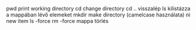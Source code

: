 pwd print working directory
cd change directory
cd .. visszalép
ls kilistázza a mappában lévő elemeket
mkdir make directory (camelcase használata)
ni new item
ls -force 
rm -force mappa törlés